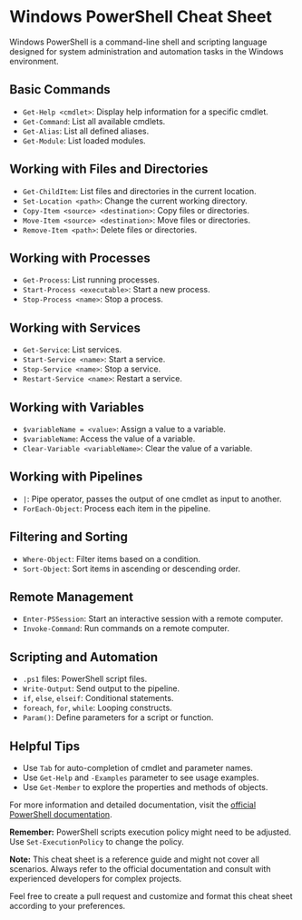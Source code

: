 # Windows PowerShell Cheat Sheet

Windows PowerShell is a command-line shell and scripting language designed for system administration and automation tasks in the Windows environment.

## Basic Commands

- `Get-Help <cmdlet>`: Display help information for a specific cmdlet.
- `Get-Command`: List all available cmdlets.
- `Get-Alias`: List all defined aliases.
- `Get-Module`: List loaded modules.

## Working with Files and Directories

- `Get-ChildItem`: List files and directories in the current location.
- `Set-Location <path>`: Change the current working directory.
- `Copy-Item <source> <destination>`: Copy files or directories.
- `Move-Item <source> <destination>`: Move files or directories.
- `Remove-Item <path>`: Delete files or directories.

## Working with Processes

- `Get-Process`: List running processes.
- `Start-Process <executable>`: Start a new process.
- `Stop-Process <name>`: Stop a process.

## Working with Services

- `Get-Service`: List services.
- `Start-Service <name>`: Start a service.
- `Stop-Service <name>`: Stop a service.
- `Restart-Service <name>`: Restart a service.

## Working with Variables

- `$variableName = <value>`: Assign a value to a variable.
- `$variableName`: Access the value of a variable.
- `Clear-Variable <variableName>`: Clear the value of a variable.

## Working with Pipelines

- `|`: Pipe operator, passes the output of one cmdlet as input to another.
- `ForEach-Object`: Process each item in the pipeline.

## Filtering and Sorting

- `Where-Object`: Filter items based on a condition.
- `Sort-Object`: Sort items in ascending or descending order.

## Remote Management

- `Enter-PSSession`: Start an interactive session with a remote computer.
- `Invoke-Command`: Run commands on a remote computer.

## Scripting and Automation

- `.ps1` files: PowerShell script files.
- `Write-Output`: Send output to the pipeline.
- `if`, `else`, `elseif`: Conditional statements.
- `foreach`, `for`, `while`: Looping constructs.
- `Param()`: Define parameters for a script or function.

## Helpful Tips

- Use `Tab` for auto-completion of cmdlet and parameter names.
- Use `Get-Help` and `-Examples` parameter to see usage examples.
- Use `Get-Member` to explore the properties and methods of objects.

For more information and detailed documentation, visit the [official PowerShell documentation](https://docs.microsoft.com/en-us/powershell/).

**Remember:** PowerShell scripts execution policy might need to be adjusted. Use `Set-ExecutionPolicy` to change the policy.

**Note:** This cheat sheet is a reference guide and might not cover all scenarios. Always refer to the official documentation and consult with experienced developers for complex projects.

Feel free to create a pull request and customize and format this cheat sheet according to your preferences.


